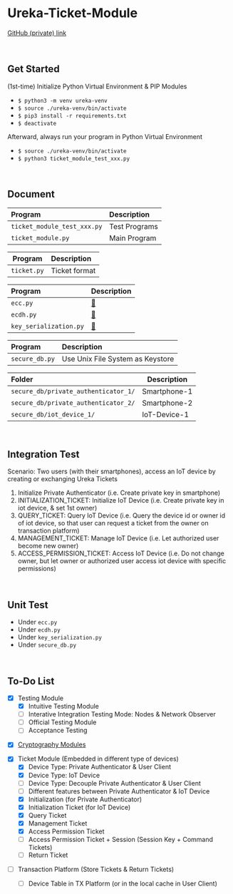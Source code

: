 # Ureka-Ticket-Module

[GitHub (private) link](https://github.com/Uternet1984/Ureka-Ticket-Module) 

<br/>


## Get Started

(1st-time) Initialize Python Virtual Environment & PIP Modules
- `$ python3 -m venv ureka-venv`
- `$ source ./ureka-venv/bin/activate`
- `$ pip3 install -r requirements.txt`
- `$ deactivate`

Afterward, always run your program in Python Virtual Environment
- `$ source ./ureka-venv/bin/activate`
- `$ python3 ticket_module_test_xxx.py`

<br/>


## Document

| Program                     | Description   |
|:--------------------------- |:------------- |
| `ticket_module_test_xxx.py` | Test Programs |
| `ticket_module.py`          | Main Program  |


|   Program   | Description   |
|:-----------:|:------------- |
| `ticket.py` | Ticket format |


| Program                | Description             |
|:---------------------- |:----------------------- |
| `ecc.py`               | [:link:][ECDSA]         |
| `ecdh.py`              | [:link:][ECDH & KDF]    |
| `key_serialization.py` | [:link:][Serialization] |


| Program        | Description                      |
|:-------------- |:-------------------------------- |
| `secure_db.py` | Use Unix File System as Keystore |


| Folder                               | Description  |
|:------------------------------------ | ------------ |
| `secure_db/private_authenticator_1/` | Smartphone-1 |
| `secure_db/private_authenticator_2/` | Smartphone-2 |
| `secure_db/iot_device_1/`            | IoT-Device-1 |

[ECDSA]: https://cryptography.io/en/latest/hazmat/primitives/asymmetric/ec/#elliptic-curve-signature-algorithms
[ECDH & KDF]:https://cryptography.io/en/latest/hazmat/primitives/asymmetric/ec/#elliptic-curve-key-exchange-algorithm
[Serialization]:https://cryptography.io/en/latest/hazmat/primitives/asymmetric/serialization/

<br/>


## Integration Test 

Scenario: Two users (with their smartphones), access an IoT device by creating or exchanging Ureka Tickets
1. Initialize Private Authenticator (i.e. Create private key in smartphone)
2. INITIALIZATION_TICKET: Initialize IoT Device (i.e. Create private key in iot device, & set 1st owner)
3. QUERY_TICKET: Query IoT Device (i.e. Query the device id or owner id of iot device, so that user can request a ticket from the owner  on transaction platform)
4. MANAGEMENT_TICKET: Manage IoT Device (i.e. Let authorized user become new owner)
5. ACCESS_PERMISSION_TICKET: Access IoT Device (i.e. Do not change owner, but let owner or authorized user access iot device with specific permissions)

<br/>


## Unit Test

- Under `ecc.py`
- Under `ecdh.py`
- Under `key_serialization.py`
- Under `secure_db.py`

<br/>


## To-Do List

- [x] Testing Module
    - [x] Intuitive Testing Module
    - [ ] Interative Integration Testing Mode: Nodes & Network Observer
    - [ ] Official Testing Module
    - [ ] Acceptance Testing

+ [x] [Cryptography Modules](https://cryptography.io/en/latest/)

- [x] Ticket Module (Embedded in different type of devices)
    - [x] Device Type: Private Authenticator & User Client
    - [x] Device Type: IoT Device
    - [ ] Device Type: Decouple Private Authenticator & User Client
    - [ ] Different features between Private Authenticator & IoT Device
    - [x] Initialization (for Private Authenticator)
    - [x] Initialization Ticket (for IoT Device)
    - [x] Query Ticket
    - [x] Management Ticket
    - [x] Access Permission Ticket
    - [ ] Access Permission Ticket + Session (Session Key + Command Tickets)
    - [ ] Return Ticket

+ [ ] Transaction Platform (Store Tickets & Return Tickets)
    + [ ] Device Table in TX Platform (or in the local cache in User Client)


<br/>

